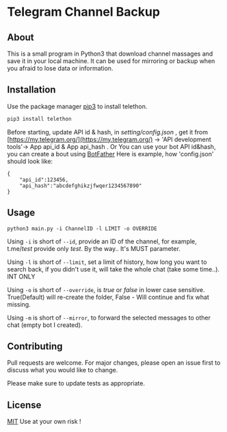 # Telegram Channel Backup

## About
This is a small program in Python3 that download channel massages and save it in your local machine. It can be used for mirroring or backup when you afraid to lose data or information.

## Installation

Use the package manager [pip3](https://pip.pypa.io/en/stable/) to install telethon.

```bash
pip3 install telethon
```

Before starting, update API id & hash, in *setting/config.json* , get it from [https://my.telegram.org/](https://my.telegram.org/) -> 'API development tools'-> App api_id & App api_hash .
Or You can use your bot API id&hash, you can create a bout using [BotFather](https://t.me/botfather)
Here is example, how 'config.json' should look like:
```
{
    "api_id":123456,
    "api_hash":"abcdefghikzjfwqer1234567890"
}
```

## Usage

```
python3 main.py -i ChannelID -l LIMIT -o OVERRIDE
```
Using `-i` is short of `--id`, provide an ID of the channel, for example, t.me/*test* provide only *test*. By the way.. It's MUST parameter.

Using `-l` is short of `--limit`, set a limit of history, how long you want to search back, if you didn't use it, will take the whole chat (take some time..). INT ONLY

Using `-o` is short of `--override`, is *true* or *false* in lower case sensitive. True(Default) will re-create the folder, False - Will continue and fix what missing.

Using `-m` is short of `--mirror`, to forward the selected messages to other chat (empty bot I created).

## Contributing
Pull requests are welcome. For major changes, please open an issue first to discuss what you would like to change.

Please make sure to update tests as appropriate.

## License
[MIT](https://choosealicense.com/licenses/mit/)
Use at your own risk !
